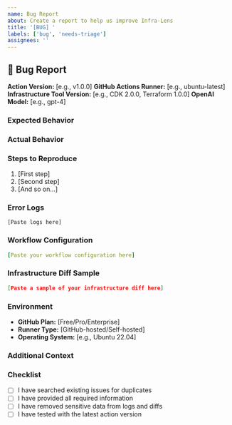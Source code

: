 ```yaml
---
name: Bug Report
about: Create a report to help us improve Infra-Lens
title: '[BUG] '
labels: ['bug', 'needs-triage']
assignees: ''
---
```


## 🐛 Bug Report

**Action Version:** [e.g., v1.0.0]
**GitHub Actions Runner:** [e.g., ubuntu-latest]
**Infrastructure Tool Version:** [e.g., CDK 2.0.0, Terraform 1.0.0]
**OpenAI Model:** [e.g., gpt-4]

### Expected Behavior
<!-- What you expected to happen -->

### Actual Behavior
<!-- What actually happened -->

### Steps to Reproduce
1. [First step]
2. [Second step]
3. [And so on...]

### Error Logs
<!-- Please paste the full error logs from GitHub Actions -->

```
[Paste logs here]
```

### Workflow Configuration
<!-- Your GitHub Actions workflow configuration -->

```yaml
[Paste your workflow configuration here]
```

### Infrastructure Diff Sample
<!-- A sample of your infrastructure diff file (remove sensitive data) -->

```json
[Paste a sample of your infrastructure diff here]
```

### Environment
- **GitHub Plan:** [Free/Pro/Enterprise]
- **Runner Type:** [GitHub-hosted/Self-hosted]
- **Operating System:** [e.g., Ubuntu 22.04]

### Additional Context
<!-- Any other context about the problem -->

### Checklist
- [ ] I have searched existing issues for duplicates
- [ ] I have provided all required information
- [ ] I have removed sensitive data from logs and diffs
- [ ] I have tested with the latest action version 